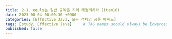 ```yaml
---
title: 2-1. equls는 일반 규약을 지켜 재정의하라 (item10)
date: 2023-08-04 00:00:30 +0900
categories: [Effective Java, 모든 객체의 공통 메서드]
tags: [study, Effective Java]     # TAG names should always be lowercase
published: false
---
```



